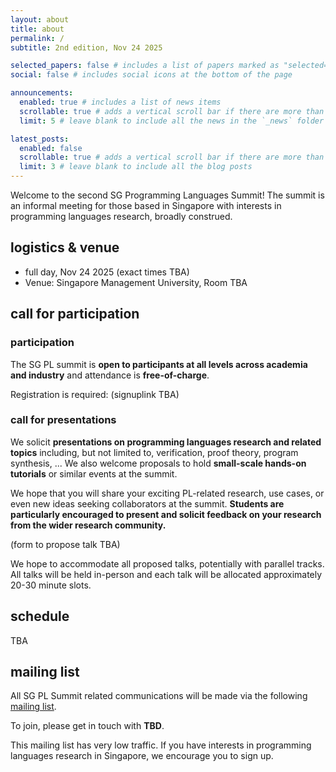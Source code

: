 ```yaml
---
layout: about
title: about
permalink: /
subtitle: 2nd edition, Nov 24 2025

selected_papers: false # includes a list of papers marked as "selected={true}"
social: false # includes social icons at the bottom of the page

announcements:
  enabled: true # includes a list of news items
  scrollable: true # adds a vertical scroll bar if there are more than 3 news items
  limit: 5 # leave blank to include all the news in the `_news` folder

latest_posts:
  enabled: false
  scrollable: true # adds a vertical scroll bar if there are more than 3 new posts items
  limit: 3 # leave blank to include all the blog posts
---
```


Welcome to the second SG Programming Languages Summit!
The summit is an informal meeting for those based in Singapore with interests in programming languages research, broadly construed.

## logistics & venue

- full day, Nov 24 2025 (exact times TBA)
- Venue: Singapore Management University, Room TBA


## call for participation
### participation

The SG PL summit is **open to participants at all levels across academia and industry** and attendance is **free-of-charge**.

Registration is required: (signuplink TBA)

### call for presentations

We solicit **presentations on programming languages research and related topics** including, but not limited to, verification, proof theory, program synthesis, ...
We also welcome proposals to hold **small-scale hands-on tutorials** or similar events at the summit.

We hope that you will share your exciting PL-related research, use cases, or even new ideas seeking collaborators at the summit.
**Students are particularly encouraged to present and solicit feedback on your research from the wider research community.**

(form to propose talk TBA)

We hope to accommodate all proposed talks, potentially with parallel tracks. All talks will be held in-person and each talk will be allocated approximately 20-30 minute slots.

## schedule

TBA

## mailing list

All SG PL Summit related communications will be made via the following [mailing list](https://groups.google.com/g/plsg).

To join, please get in touch with **TBD**.

This mailing list has very low traffic. If you have interests in programming languages research in Singapore, we encourage you to sign up.